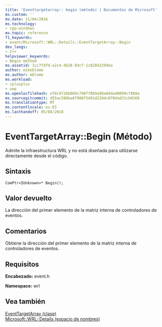 ```yaml
---
title: 'Eventtargetarray:: begin (método) | Documentos de Microsoft'
ms.custom: ''
ms.date: 11/04/2016
ms.technology:
- cpp-windows
ms.topic: reference
f1_keywords:
- event/Microsoft::WRL::Details::EventTargetArray::Begin
dev_langs:
- C++
helpviewer_keywords:
- Begin method
ms.assetid: 1cc7fdfd-a2c4-4b28-93cf-1c82842294ba
author: mikeblome
ms.author: mblome
ms.workload:
- cplusplus
- uwp
ms.openlocfilehash: ef0c9726b089c798ff8b9a98a04da40099cf888a
ms.sourcegitcommit: d55ac596ba8f908f5d91d228dc070dad31cb8360
ms.translationtype: MT
ms.contentlocale: es-ES
ms.lasthandoff: 05/08/2018
---
```

# <a name="eventtargetarraybegin-method"></a>EventTargetArray::Begin (Método)
Admite la infraestructura WRL y no está diseñada para utilizarse directamente desde el código.  
  
## <a name="syntax"></a>Sintaxis  
  
```  
ComPtr<IUnknown>* Begin();  
```  
  
## <a name="return-value"></a>Valor devuelto  
 La dirección del primer elemento de la matriz interna de controladores de eventos.  
  
## <a name="remarks"></a>Comentarios  
 Obtiene la dirección del primer elemento de la matriz interna de controladores de eventos.  
  
## <a name="requirements"></a>Requisitos  
 **Encabezado:** event.h  
  
 **Namespace:** wrl  
  
## <a name="see-also"></a>Vea también  
 [EventTargetArray (clase)](../windows/eventtargetarray-class.md)   
 [Microsoft::WRL::Details (espacio de nombres)](../windows/microsoft-wrl-details-namespace.md)